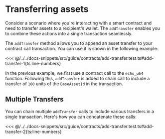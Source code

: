 # Transferring assets

Consider a scenario where you're interacting with a smart contract and need to transfer assets to a recipient's wallet. The `addTransfer` enables you to combine these actions into a single transaction seamlessly.

The `addTransfer` method allows you to append an asset transfer to your contract call transaction. You can use it is shown in the following example:

<<< @/../../docs-snippets/src/guide/contracts/add-transfer.test.ts#add-transfer-1{ts:line-numbers}

In the previous example, we first use a contract call to the `echo_u64` function. Following this, `addTransfer` is added to chain call to include a transfer of `100` units of the `BaseAssetId` in the transaction.

## Multiple Transfers

You can chain multiple `addTransfer` calls to include various transfers in a single transaction. Here's how you can concatenate these calls:

<<< @/../../docs-snippets/src/guide/contracts/add-transfer.test.ts#add-transfer-2{ts:line-numbers}
